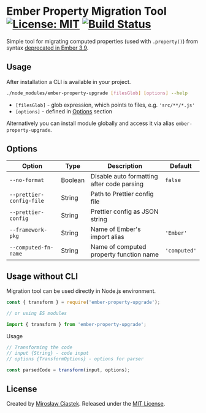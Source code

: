 # Ember Property Migration Tool [![License: MIT](https://img.shields.io/badge/License-MIT-blue.svg)](https://github.com/mciastek/ember-property-upgrade/blob/master/LICENSE) [![Build Status](https://travis-ci.com/mciastek/ember-property-upgrade.svg?token=Loxo9SSxP3V1RsAiEPrG&branch=master)](https://travis-ci.com/mciastek/ember-property-upgrade)

Simple tool for migrating computed properties (used with `.property()`) from syntax [deprecated in Ember 3.9](https://deprecations-app-prod.herokuapp.com/deprecations/v3.x/#toc_computed-property-property).

## Usage
After installation a CLI is available in your project.

```bash
./node_modules/ember-property-upgrade [filesGlob] [options] --help
```

- `[filesGlob]` - glob expression, which points to files, e.g. `'src/**/*.js'`
- `[options]` - defined in [Options](#options) section

Alternatively you can install module globally and access it via alias `ember-property-upgrade`.

## Options

| Option | Type | Description | Default  |
|---------------------------|-------------|---------------|---------|
| `--no-format` | Boolean | Disable auto formatting after code parsing | `false` |
| `--prettier-config-file` | String | Path to Prettier config file |  |
| `--prettier-config` | String | Prettier config as JSON string |  |
| `--framework-pkg` | String | Name of Ember's import alias | `'Ember'` |
| `--computed-fn-name` | String | Name of computed property function name | `'computed'` |

## Usage without CLI

Migration tool can be used directly in Node.js environment.

```js
const { transform } = require('ember-property-upgrade');

// or using ES modules

import { transform } from 'ember-property-upgrade';
```

Usage
```js
// Transforming the code
// input {String} - code input
// options {TransformOptions} - options for parser

const parsedCode = transform(input, options);
```

## License

Created by [Mirosław Ciastek](https://github.com/mciastek). Released under the [MIT License](https://github.com/mciastek/ember-property-upgrade/blob/master/LICENSE).